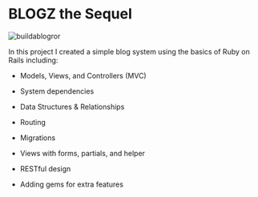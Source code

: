 # BLOGZ the Sequel

![buildablogror](https://user-images.githubusercontent.com/26418542/34388790-b9741f4e-eb03-11e7-9572-4d725f22db45.png)

In this project I created a simple blog system using the basics of Ruby on Rails including:

* Models, Views, and Controllers (MVC)

* System dependencies

* Data Structures & Relationships

* Routing

* Migrations

* Views with forms, partials, and helper

* RESTful design

* Adding gems for extra features

